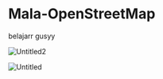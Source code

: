 # Mala-OpenStreetMap
belajarr gusyy

![Untitled2](https://github.com/user-attachments/assets/96ec65ad-ef74-4c05-853f-5070cb7c2ebe)

![Untitled](https://github.com/user-attachments/assets/21fe90e0-887e-4b42-a022-d028c4f287fe)
